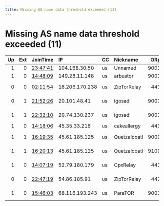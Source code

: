 ```yaml
---
title: Missing AS name data threshold exceeded (11)
---
```


# Missing AS name data threshold exceeded (11)

|   Up |   Ext | JoinTime                                                                                            | IP             | CC   | Nickname     |   ORp |   Dirp | Version    | Contact                   | OS    |   eFamMembers |
|-----:|------:|:----------------------------------------------------------------------------------------------------|:---------------|:-----|:-------------|------:|-------:|:-----------|:--------------------------|:------|--------------:|
|    1 |     0 | [23:47:41](https://metrics.torproject.org/rs.html#details/D1CC38ECEEFD61132F528CD2D1E3B0ED7BA5B026) | 104.168.30.50  | us   | Unnamed      |  9001 |   9030 | 0.4.5.9    | None                      | Linux |             1 |
|    1 |     0 | [14:48:09](https://metrics.torproject.org/rs.html#details/B2BC93DC80DC90C0F07D9BA128ED70C21F57B453) | 149.28.11.148  | us   | arbustor     |  9001 |      0 | 0.4.4.5    | None                      | Linux |             1 |
|    0 |     0 | [02:11:54](https://metrics.torproject.org/rs.html#details/E0EB616D926A64F37BA168D58F84BA1DDB0C2BD3) | 18.206.170.238 | us   | ZipTorRelay  |   443 |      0 | 0.4.6.5    | tor-operator@your-emailad | Linux |             1 |
|    0 |     1 | [21:52:26](https://metrics.torproject.org/rs.html#details/8835F41E99869ECC449DA7D7FFCBC2A792559968) | 20.101.48.41   | us   | igosad       |  9001 |     80 | 0.4.5.9    | igosad at protonmail dot  | Linux |             1 |
|    1 |     1 | [22:32:10](https://metrics.torproject.org/rs.html#details/D4A3627D20C8CC9B9A258A9920C2686980559FA1) | 20.74.130.237  | us   | igosad       |  9001 |     80 | 0.4.5.9    | igosad at protonmail dot  | Linux |             1 |
|    1 |     0 | [14:18:06](https://metrics.torproject.org/rs.html#details/7ED2DB9F2A2F6D541765E16D2954F7BB897BBE79) | 45.35.33.218   | us   | cakeallergy  |   443 |      0 | 0.3.5.15   | None                      | Linux |             1 |
|    1 |     1 | [16:19:35](https://metrics.torproject.org/rs.html#details/42708A12892506EBCD881BCB3648E78D93DC2781) | 45.61.185.125  | us   | Quetzalcoatl |  9000 |     80 | 0.4.5.9    | Quetzalcoatl relays AT pr | Linux |            90 |
|    1 |     1 | [16:20:13](https://metrics.torproject.org/rs.html#details/555A6B7CB3D8ECA376B4CB6701596A7B211E21D3) | 45.61.185.125  | us   | Quetzalcoatl |  9100 |   9101 | 0.4.5.9    | Quetzalcoatl relays AT pr | Linux |            90 |
|    1 |     0 | [14:07:19](https://metrics.torproject.org/rs.html#details/52CA1C7D4909BAC096892FD23D0699D9DEDB95B2) | 52.79.180.179  | us   | CpxRelay     |   443 |      0 | 0.4.5.9    | tor-operator@chainpayx.co | Linux |             1 |
|    0 |     0 | [22:47:19](https://metrics.torproject.org/rs.html#details/BDBAA21C03D04F9D353FD04D8670ED4D89456D6D) | 54.86.185.91   | us   | ZipTorRelay  |   443 |      0 | 0.4.6.5    | tor-op@protonmail.com     | Linux |             1 |
|    1 |     0 | [15:46:03](https://metrics.torproject.org/rs.html#details/7A46508A1B2E9B428C89509046C5250BEE97B7AD) | 68.116.193.243 | us   | ParaTOR      |  9001 |   9030 | 0.4.5.5-rc | zensokuzenshin AT protonm | Linux |             1 |
